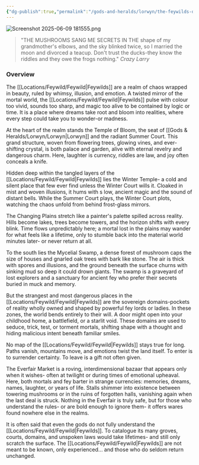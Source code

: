 ```yaml
---
{"dg-publish":true,"permalink":"/gods-and-heralds/lorwyn/the-feywilds-domain/","tags":["Discovered"],"updated":"2025-07-31T13:55:52.529+01:00"}
---
```


![Screenshot 2025-06-09 181555.png](/img/user/Admin/Attachments/Screenshot%202025-06-09%20181555.png)

> "THE MUSHROOMS SANG ME SECRETS IN THE shape of my grandmother's elbows, and the sky blinked twice, so I married the moon and divorced a teacup. Don't trust the ducks-they know the riddles and they owe the frogs nothing." <cite> Crazy Larry</cite>

### Overview
The [[Locations/Feywild/Feywild\|Feywilds]] are a realm of chaos wrapped in beauty, ruled by whimsy, illusion, and emotion. A twisted mirror of the mortal world, the [[Locations/Feywild/Feywild\|Feywilds]] pulse with colour too vivid, sounds too sharp, and magic too alive to be contained by logic or time. It is a place where dreams take root and bloom into realities, where every step could take you to wonder-or madness.

At the heart of the realm stands the Temple of Bloom, the seat of [[Gods & Heralds/Lorwyn/Lorwyn\|Lorwyn]] and the radiant Summer Court. This grand structure, woven from flowering trees, glowing vines, and ever-shifting crystal, is both palace and garden, alive with eternal revelry and dangerous charm.
Here, laughter is currency, riddles are law, and joy often conceals a knife.

Hidden deep within the tangled layers of the [[Locations/Feywild/Feywild\|Feywilds]] lies the Winter Temple- a cold and silent place that few ever find unless the Winter Court wills it. Cloaked in mist and woven illusions, it hums with s low, ancient magic and the sound of distant bells. While the Summer Court plays, the Winter Court plots, watching the chaos unfold from behind frost-glass mirrors.

The Changing Plains stretch like a painter's palette spilled across reality. Hills become lakes, trees become towers, and the horizon shifts with every blink. Time flows unpredictably here; a mortal lost in the plains may wander for what feels like a lifetime, only to stumble
back into the material world minutes later- or never return at all.

To the south lies the Mycelial Swamp, a dense forest of mushroom caps the size of houses and gnarled oak trees with bark like stone. The air is thick with spores and illusions, and the ground beneath the surface churns with sinking mud so deep it could drown giants. The swamp is a graveyard of lost explorers and a sanctuary for ancient fey who prefer their secrets buried in muck and memory.

But the strangest and most dangerous places in the [[Locations/Feywild/Feywild\|Feywilds]] are the sovereign domains-pockets of reality wholly owned and shaped by powerful fey lords or ladies. In these zones, the world bends entirely to their will. A door might open into your childhood home, a battlefield, or a starlit void. These domains are used to seduce, trick, test, or torment mortals, shifting shape with a thought and hiding malicious intent beneath familiar smiles.

No map of the [[Locations/Feywild/Feywild\|Feywilds]] stays true for long. Paths vanish, mountains move, and emotions twist the land itself. To enter is to surrender certainty. To leave is a gift not often given.

The Everfair Market is a roving, interdimensional bazaar that appears only when it wishes- often at twilight or during times of emotional upheaval. Here, both mortals and fey barter in strange currencies: memories, dreams, names, laughter, or years of life. Stalls shimmer into existence between towering mushrooms or in the ruins of forgotten halls, vanishing
again when the last deal is struck. Nothing in the Everfair is truly safe, but for those who understand the rules- or are bold enough to ignore them- it offers wares found nowhere else in the realms.

It is often said that even the gods do not fully understand the [[Locations/Feywild/Feywild\|Feywilds]]. To catalogue its many groves, courts, domains, and unspoken laws would take lifetimes- and still only scratch the surface. The [[Locations/Feywild/Feywild\|Feywilds]] are not meant to be known, only experienced... and those who do seldom return unchanged.